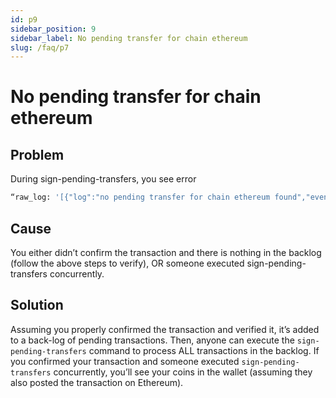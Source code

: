 ```yaml
---
id: p9
sidebar_position: 9
sidebar_label: No pending transfer for chain ethereum 
slug: /faq/p7
---
```


# No pending transfer for chain ethereum 


## Problem 
During sign-pending-transfers, you see error 
```bash
“raw_log: '[{"log":"no pending transfer for chain ethereum found","events":[{"type":"message","attributes":[{"key":"action","value":"SignPendingTransfers"}]}]}]'”
```

## Cause
You either didn’t confirm the transaction and there is nothing in the backlog (follow the above steps to verify), OR someone executed sign-pending-transfers concurrently.

## Solution
Assuming you properly confirmed the transaction and verified it, it’s added to a back-log of pending transactions. Then, anyone can execute the `sign-pending-transfers` command to process ALL transactions in the backlog. If you confirmed your transaction and someone executed `sign-pending-transfers` concurrently, you’ll see your coins in the wallet (assuming they also posted the transaction on Ethereum). 


